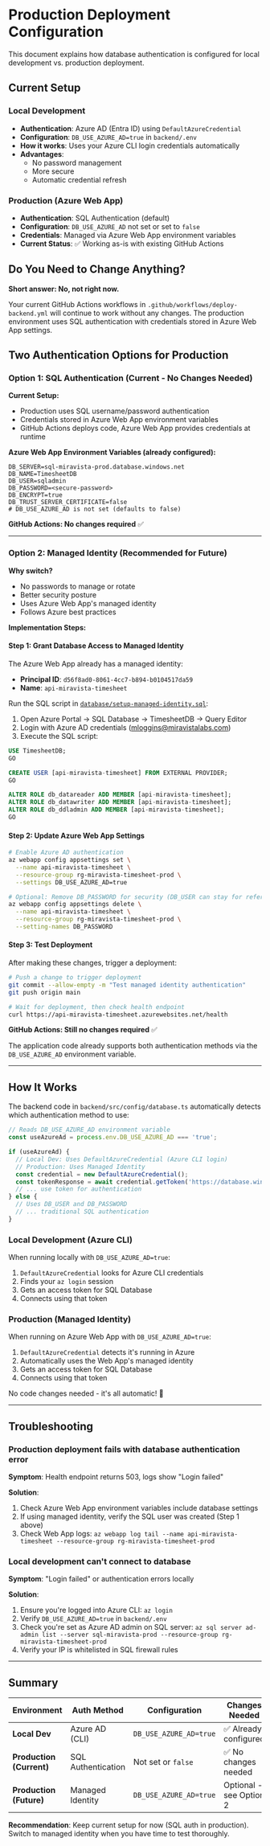 # Production Deployment Configuration

This document explains how database authentication is configured for local development vs. production deployment.

## Current Setup

### Local Development
- **Authentication**: Azure AD (Entra ID) using `DefaultAzureCredential`
- **Configuration**: `DB_USE_AZURE_AD=true` in `backend/.env`
- **How it works**: Uses your Azure CLI login credentials automatically
- **Advantages**:
  - No password management
  - More secure
  - Automatic credential refresh

### Production (Azure Web App)
- **Authentication**: SQL Authentication (default)
- **Configuration**: `DB_USE_AZURE_AD` not set or set to `false`
- **Credentials**: Managed via Azure Web App environment variables
- **Current Status**: ✅ Working as-is with existing GitHub Actions

## Do You Need to Change Anything?

**Short answer: No, not right now.**

Your current GitHub Actions workflows in `.github/workflows/deploy-backend.yml` will continue to work without any changes. The production environment uses SQL authentication with credentials stored in Azure Web App settings.

## Two Authentication Options for Production

### Option 1: SQL Authentication (Current - No Changes Needed)

**Current Setup:**
- Production uses SQL username/password authentication
- Credentials stored in Azure Web App environment variables
- GitHub Actions deploys code, Azure Web App provides credentials at runtime

**Azure Web App Environment Variables (already configured):**
```env
DB_SERVER=sql-miravista-prod.database.windows.net
DB_NAME=TimesheetDB
DB_USER=sqladmin
DB_PASSWORD=<secure-password>
DB_ENCRYPT=true
DB_TRUST_SERVER_CERTIFICATE=false
# DB_USE_AZURE_AD is not set (defaults to false)
```

**GitHub Actions: No changes required** ✅

---

### Option 2: Managed Identity (Recommended for Future)

**Why switch?**
- No passwords to manage or rotate
- Better security posture
- Uses Azure Web App's managed identity
- Follows Azure best practices

**Implementation Steps:**

#### Step 1: Grant Database Access to Managed Identity

The Azure Web App already has a managed identity:
- **Principal ID**: `d56f8ad0-8061-4cc7-b894-b0104517da59`
- **Name**: `api-miravista-timesheet`

Run the SQL script in [`database/setup-managed-identity.sql`](./database/setup-managed-identity.sql):

1. Open Azure Portal → SQL Database → TimesheetDB → Query Editor
2. Login with Azure AD credentials (mloggins@miravistalabs.com)
3. Execute the SQL script:

```sql
USE TimesheetDB;
GO

CREATE USER [api-miravista-timesheet] FROM EXTERNAL PROVIDER;
GO

ALTER ROLE db_datareader ADD MEMBER [api-miravista-timesheet];
ALTER ROLE db_datawriter ADD MEMBER [api-miravista-timesheet];
ALTER ROLE db_ddladmin ADD MEMBER [api-miravista-timesheet];
GO
```

#### Step 2: Update Azure Web App Settings

```bash
# Enable Azure AD authentication
az webapp config appsettings set \
  --name api-miravista-timesheet \
  --resource-group rg-miravista-timesheet-prod \
  --settings DB_USE_AZURE_AD=true

# Optional: Remove DB_PASSWORD for security (DB_USER can stay for reference)
az webapp config appsettings delete \
  --name api-miravista-timesheet \
  --resource-group rg-miravista-timesheet-prod \
  --setting-names DB_PASSWORD
```

#### Step 3: Test Deployment

After making these changes, trigger a deployment:

```bash
# Push a change to trigger deployment
git commit --allow-empty -m "Test managed identity authentication"
git push origin main

# Wait for deployment, then check health endpoint
curl https://api-miravista-timesheet.azurewebsites.net/health
```

**GitHub Actions: Still no changes required** ✅

The application code already supports both authentication methods via the `DB_USE_AZURE_AD` environment variable.

---

## How It Works

The backend code in `backend/src/config/database.ts` automatically detects which authentication method to use:

```typescript
// Reads DB_USE_AZURE_AD environment variable
const useAzureAd = process.env.DB_USE_AZURE_AD === 'true';

if (useAzureAd) {
  // Local Dev: Uses DefaultAzureCredential (Azure CLI login)
  // Production: Uses Managed Identity
  const credential = new DefaultAzureCredential();
  const tokenResponse = await credential.getToken('https://database.windows.net/');
  // ... use token for authentication
} else {
  // Uses DB_USER and DB_PASSWORD
  // ... traditional SQL authentication
}
```

### Local Development (Azure CLI)
When running locally with `DB_USE_AZURE_AD=true`:
1. `DefaultAzureCredential` looks for Azure CLI credentials
2. Finds your `az login` session
3. Gets an access token for SQL Database
4. Connects using that token

### Production (Managed Identity)
When running on Azure Web App with `DB_USE_AZURE_AD=true`:
1. `DefaultAzureCredential` detects it's running in Azure
2. Automatically uses the Web App's managed identity
3. Gets an access token for SQL Database
4. Connects using that token

No code changes needed - it's all automatic! 🎉

---

## Troubleshooting

### Production deployment fails with database authentication error

**Symptom**: Health endpoint returns 503, logs show "Login failed"

**Solution**:
1. Check Azure Web App environment variables include database settings
2. If using managed identity, verify the SQL user was created (Step 1 above)
3. Check Web App logs: `az webapp log tail --name api-miravista-timesheet --resource-group rg-miravista-timesheet-prod`

### Local development can't connect to database

**Symptom**: "Login failed" or authentication errors locally

**Solution**:
1. Ensure you're logged into Azure CLI: `az login`
2. Verify `DB_USE_AZURE_AD=true` in `backend/.env`
3. Check you're set as Azure AD admin on SQL server: `az sql server ad-admin list --server sql-miravista-prod --resource-group rg-miravista-timesheet-prod`
4. Verify your IP is whitelisted in SQL firewall rules

---

## Summary

| Environment | Auth Method | Configuration | Changes Needed |
|-------------|-------------|---------------|----------------|
| **Local Dev** | Azure AD (CLI) | `DB_USE_AZURE_AD=true` | ✅ Already configured |
| **Production (Current)** | SQL Authentication | Not set or `false` | ✅ No changes needed |
| **Production (Future)** | Managed Identity | `DB_USE_AZURE_AD=true` | Optional - see Option 2 |

**Recommendation**: Keep current setup for now (SQL auth in production). Switch to managed identity when you have time to test thoroughly.
